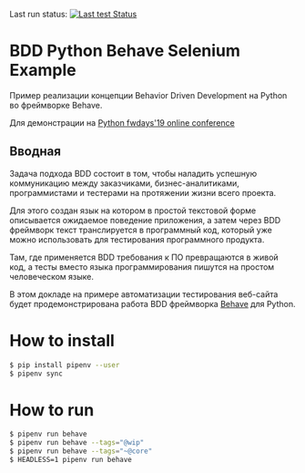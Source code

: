 Last run status: [![Last test Status](https://travis-ci.com/bestchanges/BDD-python-behave-example.svg?branch=master)](https://travis-ci.com/bestchanges/BDD-python-behave-example)

# BDD Python Behave Selenium Example
Пример реализации концепции Behavior Driven Development на Python во фреймворке Behave. 

Для демонстрации на [Python fwdays'19 online conference](https://fwdays.com/en/event/python-fwdays-online-conference)

## Вводная
Задача подхода BDD состоит в том, чтобы наладить успешную коммуникацию между заказчиками, бизнес-аналитиками, программистами и тестерами на протяжении жизни всего проекта.

Для этого создан язык на котором в простой текстовой форме описывается ожидаемое поведение приложения, а затем через BDD фреймворк текст транслируется в программный код, который уже можно использовать для тестирования программного продукта.

Там, где применяется BDD требования к ПО превращаются в живой код, а тесты вместо языка программирования пишутся на простом человеческом языке.

В этом докладе на примере автоматизации тестирования веб-сайта будет продемонстрирована работа BDD фреймворка [Behave](https://github.com/behave/behave) для Python. 


# How to install

```bash
$ pip install pipenv --user
$ pipenv sync
``` 

# How to run
```bash
$ pipenv run behave 
$ pipenv run behave --tags="@wip"
$ pipenv run behave --tags="~@core"
$ HEADLESS=1 pipenv run behave
```


